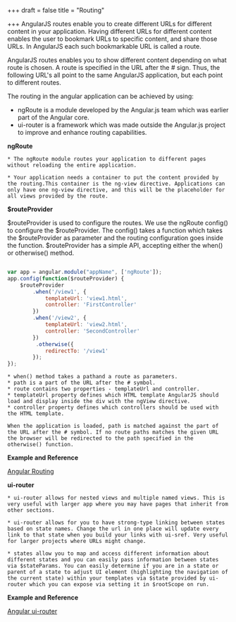 +++
draft = false
title = "Routing"

+++
AngularJS routes enable you to create different URLs for different content in your application. Having different URLs for different content enables the user to bookmark URLs to specific content, and share those URLs. In AngularJS each such bookmarkable URL is called a route.

AngularJS routes enables you to show different content depending on what route is chosen. A route is specified in the URL after the # sign. Thus, the following URL's all point to the same AngularJS application, but each point to different routes.

The routing in the angular application can be achieved by using:

  * ngRoute is a module developed by the Angular.js team which was earlier part of the Angular core.
  * ui-router is a framework which was made outside the Angular.js project to improve and enhance routing capabilities.

<b>ngRoute</b>

	* The ngRoute module routes your application to different pages without reloading the entire application.

	* Your application needs a container to put the content provided by the routing.This container is the ng-view directive. Applications can only have one ng-view directive, and this will be the placeholder for all views provided by the route.

<b>$routeProvider</b>

$routeProvider is used to configure the routes. We use the ngRoute config() to configure the $routeProvider. The config() takes a function which takes the $routeProvider as parameter and the routing configuration goes inside the function. $routeProvider has a simple API, accepting either the when() or otherwise() method.

```javascript

var app = angular.module("appName", ['ngRoute']);
app.config(function($routeProvider) { 	
	$routeProvider 			
		.when('/view1', { 			
			templateUrl: 'view1.html', 		
			controller: 'FirstController' 		
		})
		.when('/view2', { 			
			templateUrl: 'view2.html', 		
			controller: 'SecondController' 		
		})
		 .otherwise({ 			
			redirectTo: '/view1' 		
		}); 
});

```

	* when() method takes a pathand a route as parameters.
	* path is a part of the URL after the # symbol.
	* route contains two properties - templateUrl and controller.
	* templateUrl property defines which HTML template AngularJS should load and display inside the div with the ngView directive.
	* controller property defines which controllers should be used with the HTML template.

	When the application is loaded, path is matched against the part of the URL after the # symbol. If no route paths matches the given URL the browser will be redirected to the path specified in the otherwise() function.

<b>Example and Reference</b>

[Angular Routing](http://www.w3schools.com/angular/angular_routing.asp)

<b>ui-router</b>

	* ui-router allows for nested views and multiple named views. This is very useful with larger app where you may have pages that inherit from other sections. 

	* ui-router allows for you to have strong-type linking between states based on state names. Change the url in one place will update every link to that state when you build your links with ui-sref. Very useful for larger projects where URLs might change. 

	* states allow you to map and access different information about different states and you can easily pass information between states via $stateParams. You can easily determine if you are in a state or parent of a state to adjust UI element (highlighting the navigation of the current state) within your templates via $state provided by ui-router which you can expose via setting it in $rootScope on run.

<b>Example and Reference</b>

[Angular ui-router](http://angular-ui.github.io/ui-router/sample/#/)
